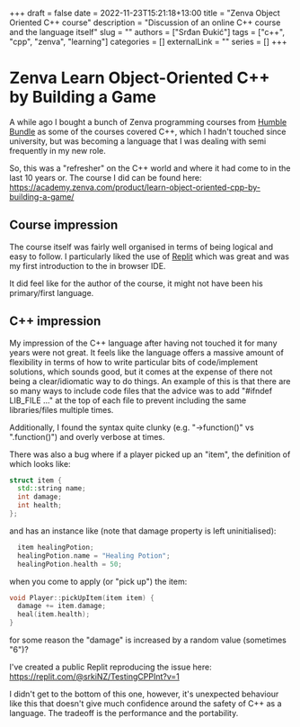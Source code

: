 +++ 
draft = false
date = 2022-11-23T15:21:18+13:00
title = "Zenva Object Oriented C++ course"
description = "Discussion of an online C++ course and the language itself"
slug = ""
authors = ["Srđan Đukić"]
tags = ["c++", "cpp", "zenva", "learning"]
categories = []
externalLink = ""
series = []
+++
# Zenva Learn Object-Oriented C++ by Building a Game

A while ago I bought a bunch of Zenva programming courses from [Humble Bundle](https://www.humblebundle.com/) as some of
the courses covered C++, which I hadn't touched since university, but was becoming a language that I was dealing with
semi frequently in my new role.

So, this was a "refresher" on the C++ world and where it had come to in the last 10 years or. The course I did can be
found here: <https://academy.zenva.com/product/learn-object-oriented-cpp-by-building-a-game/>

## Course impression

The course itself was fairly well organised in terms of being logical and easy to follow. I particularly liked the use
of [Replit](https://replit.com/) which was great and was my first introduction to the in browser IDE.

It did feel like for the author of the course, it might not have been his primary/first language.

## C++ impression

My impression of the C++ language after having not touched it for many years were not great. It feels like the language 
offers a massive amount of flexibility in terms of how to write particular bits of code/implement solutions, which
sounds good, but it comes at the expense of there not being a clear/idiomatic way to do things. An example of this is
that there are so many ways to include code files that the advice was to add "#ifndef LIB_FILE ..." at the top of each
file to prevent including the same libraries/files multiple times. 

Additionally, I found the syntax quite clunky (e.g. "->function()" vs ".function()") and overly verbose at times. 

There was also a bug where if a player picked up an "item", the definition of which looks like:
```C++
struct item {
  std::string name;
  int damage;
  int health;
};
```
and has an instance like (note that damage property is left uninitialised):
```C++
  item healingPotion;
  healingPotion.name = "Healing Potion";
  healingPotion.health = 50;
```
when you come to apply (or "pick up") the item:
```C++
void Player::pickUpItem(item item) { 
  damage += item.damage;
  heal(item.health);
}
```
for some reason the "damage" is increased by a random value (sometimes "6")?

I've created a public Replit reproducing the issue here: <https://replit.com/@srkiNZ/TestingCPPInt?v=1>

I didn't get to the bottom of this one, however, it's unexpected behaviour like this that doesn't give much confidence
around the safety of C++ as a language. The tradeoff is the performance and the portability.
